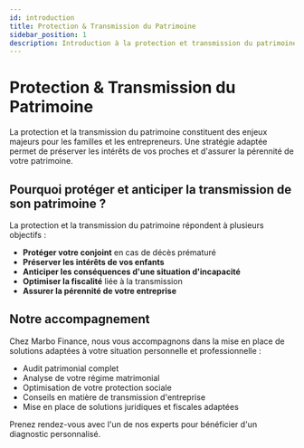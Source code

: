 ```yaml
---
id: introduction
title: Protection & Transmission du Patrimoine
sidebar_position: 1
description: Introduction à la protection et transmission du patrimoine
---
```


# Protection & Transmission du Patrimoine

La protection et la transmission du patrimoine constituent des enjeux majeurs pour les familles et les entrepreneurs. Une stratégie adaptée permet de préserver les intérêts de vos proches et d'assurer la pérennité de votre patrimoine.

## Pourquoi protéger et anticiper la transmission de son patrimoine ?

La protection et la transmission du patrimoine répondent à plusieurs objectifs :

- **Protéger votre conjoint** en cas de décès prématuré
- **Préserver les intérêts de vos enfants**
- **Anticiper les conséquences d'une situation d'incapacité**
- **Optimiser la fiscalité** liée à la transmission
- **Assurer la pérennité de votre entreprise**

## Notre accompagnement

Chez Marbo Finance, nous vous accompagnons dans la mise en place de solutions adaptées à votre situation personnelle et professionnelle :

- Audit patrimonial complet
- Analyse de votre régime matrimonial
- Optimisation de votre protection sociale
- Conseils en matière de transmission d'entreprise
- Mise en place de solutions juridiques et fiscales adaptées

Prenez rendez-vous avec l'un de nos experts pour bénéficier d'un diagnostic personnalisé.